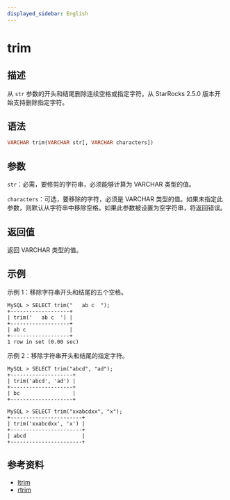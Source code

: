 ```yaml
---
displayed_sidebar: English
---
```


# trim

## 描述

从 `str` 参数的开头和结尾删除连续空格或指定字符。从 StarRocks 2.5.0 版本开始支持删除指定字符。

## 语法

```Haskell
VARCHAR trim(VARCHAR str[, VARCHAR characters])
```

## 参数

`str`：必需，要修剪的字符串，必须能够计算为 VARCHAR 类型的值。

`characters`：可选，要移除的字符，必须是 VARCHAR 类型的值。如果未指定此参数，则默认从字符串中移除空格。如果此参数被设置为空字符串，将返回错误。

## 返回值

返回 VARCHAR 类型的值。

## 示例

示例 1：移除字符串开头和结尾的五个空格。

```Plain
MySQL > SELECT trim("   ab c  ");
+-------------------+
| trim('   ab c  ') |
+-------------------+
| ab c              |
+-------------------+
1 row in set (0.00 sec)
```

示例 2：移除字符串开头和结尾的指定字符。

```Plain
MySQL > SELECT trim("abcd", "ad");
+--------------------+
| trim('abcd', 'ad') |
+--------------------+
| bc                 |
+--------------------+

MySQL > SELECT trim("xxabcdxx", "x");
+-----------------------+
| trim('xxabcdxx', 'x') |
+-----------------------+
| abcd                  |
+-----------------------+
```

## 参考资料

- [ltrim](ltrim.md)
- [rtrim](rtrim.md)